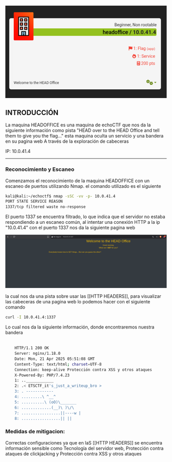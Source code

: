 ![head1](head1.png)
## INTRODUCCIÓN 

La maquina HEADOFFICE es una maquina de echoCTF que nos da la siguiente información como pista "HEAD over to the HEAD Office and tell them to give you the flag..." esta maquina oculta un servicio y una bandera en su pagina web A través de la exploración de cabeceras

IP: 10.0.41.4

---

### Reconocimiento y Escaneo

Comenzamos el reconocimiento de la maquina HEADOFFICE con un escaneo de puertos utilizando Nmap. el comando utilizado es el siguiente

``` bash
kali@kali:~/echoctf$ nmap -sSC -vv -p- 10.0.41.4
PORT STATE SERVICE REASON
1337/tcp filtered waste no-response
```


El puerto 1337 se encuentra filtrado, lo que indica que el servidor no estaba respondiendo a un escaneo común, al intentar una conexión HTTP a la ip "10.0.41.4" con el puerto 1337 nos da la siguiente pagina web

![head2](head2.png)

la cual nos da una pista sobre usar las [[HTTP HEADERS]], para visualizar las cabeceras de una pagina web lo podemos hacer con el siguiente comando

``` bash
curl -I 10.0.41.4:1337
```

Lo cual nos da la siguiente información, donde encontraremos nuestra bandera

``` bash

	HTTP/1.1 200 OK
	Server: nginx/1.18.0
	Date: Mon, 21 Apr 2025 05:51:08 GMT
	Content-Type: text/html; charset=UTF-8
	Connection: keep-alive Protección contra XSS y otros ataques
	X-Powered-By: PHP/7.4.23
	1: ..____________
	2: .< ETSCTF_it's_just_a_writeup_bro >
	3: . ------------
	4: .........\ ^__^
	5: ..........\ (oO)\_______
	6: .............(__)\ )\/\
	7: .................||----w |
	8: .................|| ||
```

### Medidas de mitigacion:

Correctas configuraciones ya que en laS [[HTTP HEADERS]] se encuentra información sensible como Tecnología del servidor web, Protección contra ataques de clickjacking y Protección contra XSS y otros ataques


